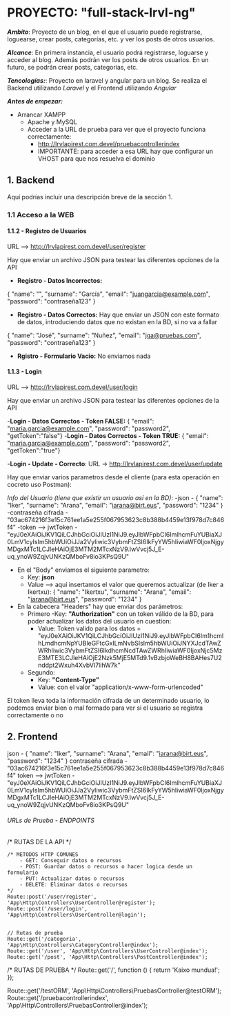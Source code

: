 # PROYECTO: "full-stack-lrvl-ng"
**_Ambito_**: Proyecto de un blog, en el que el usuario puede registrarse, loguearse, crear posts, categorías, etc. y ver los posts de otros usuarios.

**_Alcance_**: En primera instancia, el usuario podrá registrarse, loguarse y acceder al blog. Además podrán ver los posts de otros usuarios. En un futuro, se podrán crear posts, categorías, etc.

**_Tencologías:_**: Proyecto en laravel y angular para un blog. Se realiza el Backend utilizando *Laravel* y el Frontend utilizando *Angular* 

**_Antes de empezar:_**
- Arrancar XAMPP
    - Apache y MySQL
    - Acceder a la URL de prueba para ver que el proyecto funciona correctamente:
        - http://lrvlapirest.com.devel/pruebacontrollerindex
        - IMPORTANTE: para acceder a esa URL hay que configurar un VHOST para que nos resuelva el dominio

## 1. Backend

Aquí podrías incluir una descripción breve de la sección 1.

### 1.1 Acceso a la WEB

#### 1.1.2 - Registro de Usuarios

URL --> http://lrvlapirest.com.devel/user/register

Hay que enviar un archivo JSON para testear las diferentes opciones de la API

- **Registro - Datos Incorrectos:** 

{ "name": "", "surname": "García", "email": "juangarcia@example.com", "password": "contraseña123" } 
- **Registro - Datos Correctos:** 
Hay que enviar un JSON con este formato de datos, introduciendo datos que no existan en la BD, si no va a fallar 

{ "name": "José", "surname": "Nuñez", "email": "jga@pruebas.com", "password": "contraseña123" } 
- **Rgistro - Formulario Vacio:** 
No enviamos nada


#### 1.1.3 - Login
URL --> http://lrvlapirest.com.devel/user/login

Hay que enviar un archivo JSON para testear las diferentes opciones de la API

-**Login - Datos Correctos - Token FALSE:**
 { "email": "maria.garcia@example.com", "password": "password2", "getToken":"false"}
-**Login - Datos Correctos - Token TRUE:** 
{ "email": "maria.garcia@example.com", "password": "password2", "getToken":"true"}

-**Login - Update - Correcto**:
URL -> http://lrvlapirest.com.devel/user/update

Hay que enviar varios parametros desde el cliente (para esta operación en cocreto uso Postman):

*Info del Usuario (tiene que existir un usuario así en la BD)*:
-json - { "name": "Iker", "surname": "Arana", "email": "iarana@birt.eus", "password": "1234" }
-contraseña cifrada - "03ac674216f3e15c761ee1a5e255f067953623c8b388b4459e13f978d7c846f4" 
-token --> jwtToken - "eyJ0eXAiOiJKV1QiLCJhbGciOiJIUzI1NiJ9.eyJlbWFpbCI6ImlhcmFuYUBiaXJ0LmV1cyIsIm5hbWUiOiJJa2VyIiwic3VybmFtZSI6IkFyYW5hIiwiaWF0IjoxNjgyMDgxMTc1LCJleHAiOjE3MTM2MTcxNzV9.lwVvcj5J_E-uq_ynoW9ZqjvUNKzQMboFv8io3KPsQ9U"

- En el "Body" enviamos el siguiente parametro:
    - Key:  **json** 
    - Value --> aquí insertamos el valor que queremos actualizar (de Iker a Ikertxu): { "name": "Ikertxu", "surname": "Arana", "email": "iarana@birt.eus", "password": "1234" }
- En la cabecera "Headers" hay que enviar dos parámetros:
    - Primero 
        -Key:  **"Authorization"** con un token válido de la BD, para poder actualizar los datos del usuario en cuestion: 
        - Value: Token valido para los datos =  "eyJ0eXAiOiJKV1QiLCJhbGciOiJIUzI1NiJ9.eyJlbWFpbCI6Im1hcmlhLmdhcmNpYUBleGFtcGxlLmNvbSIsIm5hbWUiOiJNYXJcdTAwZWRhIiwic3VybmFtZSI6IkdhcmNcdTAwZWRhIiwiaWF0IjoxNjc5MzE3MTE3LCJleHAiOjE2Nzk5MjE5MTd9.1vBzbjoWeBH8BAHes7U2nddpt2Wxuh4XvbVI7lihW7k" 
    - Segundo:
        - Key: **"Content-Type"** 
        - Value: con el valor "application/x-www-form-urlencoded"

El token lleva toda la información cifrada de un determinado usuario, lo podemos enviar bien o mal formado para ver si el usuario se registra correctamente o no

## 2. Frontend

json - { "name": "Iker", "surname": "Arana", "email": "iarana@birt.eus", "password": "1234" }
contraseña cifrada - "03ac674216f3e15c761ee1a5e255f067953623c8b388b4459e13f978d7c846f4" 
token --> jwtToken - "eyJ0eXAiOiJKV1QiLCJhbGciOiJIUzI1NiJ9.eyJlbWFpbCI6ImlhcmFuYUBiaXJ0LmV1cyIsIm5hbWUiOiJJa2VyIiwic3VybmFtZSI6IkFyYW5hIiwiaWF0IjoxNjgyMDgxMTc1LCJleHAiOjE3MTM2MTcxNzV9.lwVvcj5J_E-uq_ynoW9ZqjvUNKzQMboFv8io3KPsQ9U"


###### URLs de Prueba - ENDPOINTS
/* RUTAS DE LA API */

    /* METODOS HTTP COMUNES
        - GET: Conseguir datos o recursos
        - POST: Guardar datos o recursos o hacer logica desde un formulario
        - PUT: Actualizar datos o recursos
        - DELETE: Eliminar datos o recursos
    */
    Route::post('/user/register', 'App\Http\Controllers\UserController@register');
    Route::post('/user/login', 'App\Http\Controllers\UserController@login');


    // Rutas de prueba
    Route::get('/categoria', 'App\Http\Controllers\CategoryController@index');
    Route::get('/user', 'App\Http\Controllers\UserController@index');
    Route::get('/post', 'App\Http\Controllers\PostController@index');


/* RUTAS DE PRUEBA */
Route::get('/', function () {
    return 'Kaixo mundua!';
});

Route::get('/testORM', 'App\Http\Controllers\PruebasController@testORM');
Route::get('/pruebacontrollerindex', 'App\Http\Controllers\PruebasController@index');

 
